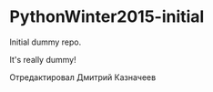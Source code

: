 # PythonWinter2015-initial
Initial dummy repo.

It's really dummy!


Отредактировал Дмитрий Казначеев
